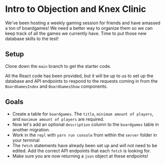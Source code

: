 # Intro to Objection and Knex Clinic

We've been hosting a weekly gaming session for friends and have amassed a ton of boardgames! We need a better way to organize them so we can keep track of all the games we currently have. Time to put those new database skills to the test!

## Setup

Clone down the `main` branch to get the starter code.

All the React code has been provided, but it will be up to us to set up the database and API endpoints to respond to the requests coming in from the `BoardGamesIndex` and `BoardGamesShow` components.

## Goals

- Create a table for `boardgames`. The `title`, `minimum amount of players`, and `maximum amount of players` are required.
- Now let's add an optional `description` column to the `boardgames` table in another migration.
- Work in the `repl` with `yarn run console` from within the `server` folder in your terminal
- The `fetch` statements have already been set up and will not need to be edited. Add the correct API endpoints that each `fetch` is looking for.
- Make sure you are now returning a `json` object at these endpoints!
